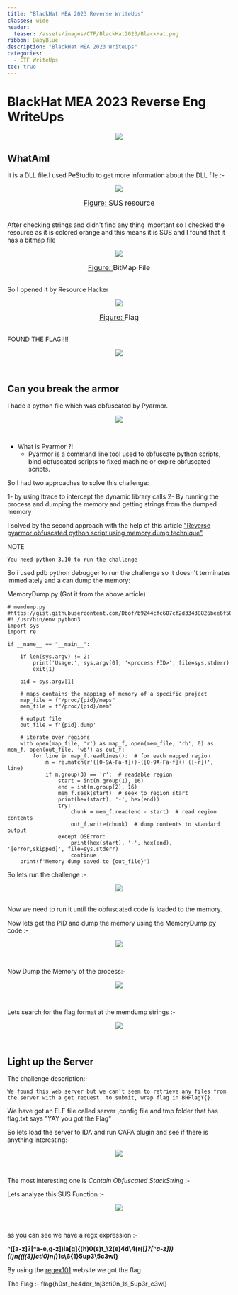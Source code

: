 ```yaml
---
title: "BlackHat MEA 2023 Reverse WriteUps"
classes: wide
header:
  teaser: /assets/images/CTF/BlackHat2023/BlackHat.png
ribbon: BabyBlue
description: "BlackHat MEA 2023 WriteUps"
categories:
  - CTF WriteUps
toc: true
---
```



# BlackHat MEA 2023 Reverse Eng WriteUps

<p align="center">
  <img src="/assets/images/CTF/BlackHat2023/BlackHat.png" />
</p>


## WhatAmI

It is a DLL file.I used PeStudio to get more information about the DLL file :- 

<p align="center">
  <img src="/assets/images/CTF/BlackHat2023/WhatAmI/1.png" />
</p>
<center><font size="3"> <u>Figure: </u> SUS resource <u></u> </font></center>
<br>

After checking strings and didn't find any thing important so I checked the resource as it is colored orange and this means it is SUS and I found that it has a bitmap file

<p align="center">
  <img src="/assets/images/CTF/BlackHat2023/WhatAmI/2.png" />
</p>
<center><font size="3"> <u>Figure: </u> BitMap File <u></u> </font></center>
<br>

So I opened it by Resource Hacker 

<p align="center">
  <img src="/assets/images/CTF/BlackHat2023/WhatAmI/3.png" />
</p>
<center><font size="3"> <u>Figure: </u> Flag <u></u> </font></center>
<br>

FOUND THE FLAG!!!!

<p align="center">
  <img src="/assets/images/CTF/BlackHat2023/WhatAmI/4.jpg" />
</p>
<br>

## Can you break the armor

I hade a python file which was obfuscated by Pyarmor.

<p align="center">
  <img src="/assets/images/CTF/BlackHat2023/armor/6.png" />
</p>
<br>

- What is Pyarmor ?!
    - Pyarmor is a command line tool used to obfuscate python scripts, bind obfuscated scripts to fixed machine or expire obfuscated scripts.

So I had two approaches to solve this challenge: 

1- by using ltrace to intercept the dynamic library calls
2- By running the process and dumping the memory and getting strings from the dumped memory 

I solved by the second approach with the help of this article ["Reverse pyarmor obfuscated python script using memory dump technique"](https://medium.com/@liad_levy/reverse-pyarmor-obfuscated-python-script-using-memory-dump-technique-9823b856be7a)

NOTE
```
You need python 3.10 to run the challenge
```

So i used pdb python debugger to run the challenge so It doesn't terminates immediately and a can dump the memory:

MemoryDump.py (Got it from the above article)
```
# memdump.py
#https://gist.githubusercontent.com/Dbof/b9244cfc607cf2d33438826bee6f5056/raw/aa4b75ddb55a58e2007bf12e17daadb0ebebecba/memdump.py
#! /usr/bin/env python3
import sys
import re

if __name__ == "__main__":

    if len(sys.argv) != 2:
        print('Usage:', sys.argv[0], '<process PID>', file=sys.stderr)
        exit(1)

    pid = sys.argv[1]

    # maps contains the mapping of memory of a specific project
    map_file = f"/proc/{pid}/maps"
    mem_file = f"/proc/{pid}/mem"

    # output file
    out_file = f'{pid}.dump'

    # iterate over regions
    with open(map_file, 'r') as map_f, open(mem_file, 'rb', 0) as mem_f, open(out_file, 'wb') as out_f:
        for line in map_f.readlines():  # for each mapped region
            m = re.match(r'([0-9A-Fa-f]+)-([0-9A-Fa-f]+) ([-r])', line)
            if m.group(3) == 'r':  # readable region
                start = int(m.group(1), 16)
                end = int(m.group(2), 16)
                mem_f.seek(start)  # seek to region start
                print(hex(start), '-', hex(end))
                try:
                    chunk = mem_f.read(end - start)  # read region contents
                    out_f.write(chunk)  # dump contents to standard output
                except OSError:
                    print(hex(start), '-', hex(end), '[error,skipped]', file=sys.stderr)
                    continue
    print(f'Memory dump saved to {out_file}')
```

So lets run the challenge :-
<p align="center">
  <img src="/assets/images/CTF/BlackHat2023/armor/1.png" />
</p>
<br>
Now we need to run it until the obfuscated code is loaded to the memory.

Now lets get the PID and dump the memory using the MemoryDump.py code :- 

<p align="center">
  <img src="/assets/images/CTF/BlackHat2023/armor/3.png" />
</p>
<br>

Now Dump the Memory of the process:- 

<p align="center">
  <img src="/assets/images/CTF/BlackHat2023/armor/4.png" />
</p>
<br>

Lets search for the flag format at the memdump strings :- 

<p align="center">
  <img src="/assets/images/CTF/BlackHat2023/armor/5.png" />
</p>
<br>

## Light up the Server

The challenge description:- 
```
We found this web server but we can't seem to retrieve any files from the server with a get request. to submit, wrap flag in BHFlagY{}.
```

We have got an ELF file called server ,config file and tmp folder that has flag.txt says "YAY you got the Flag" 

So lets load the server to IDA and run CAPA plugin and see if there is anything interesting:- 

<p align="center">
  <img src="/assets/images/CTF/BlackHat2023/Server/1.png" />
</p>
<br>

The most interesting one is *Contain Obfuscated StackString* :-

Lets analyze this SUS Function :-

<p align="center">
  <img src="/assets/images/CTF/BlackHat2023/Server/2.png" />
</p>
<br>


as you can see we have a regx expression :- 

**^([a-z]?[^a-e,g-z])la[g]{(h)0(s)t_\2(e)4d\4(r([_]?[^a-z]))(!)n((j(3))cti0)n(_)1s\6{1}5up3\5c3wl}**

By using the [regex101](https://regex101.com/) website we got the flag

The Flag :- flag{h0st_he4der_!nj3cti0n_1s_5up3r_c3wl}

